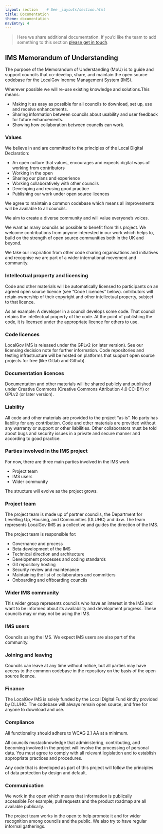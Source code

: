 ```yaml
---
layout: section    # See _layouts/section.html
title: Documentation
theme: documentation
navEntry: 4
---
```


> Here we share additional documentation. If you’d like the team to add something to this section [please get in touch](/contact).

## IMS Memorandum of Understanding

The purpose of the Memorandum of Understanding (MoU) is to guide and support councils that co-develop, share, and maintain the open source codebase for the LocalGov Income Management System (IMS).

Wherever possible we will re-use existing knowledge and solutions.This means:

* Making it as easy as possible for all councils to download, set up, use and receive enhancements.
* Sharing information between councils about usability and user feedback for future enhancements.
* Showing how collaboration between councils can work.

### Values

We believe in and are committed to the principles of the Local Digital Declaration:

* An open culture that values, encourages and expects digital ways of working from contributors
* Working in the open
* Sharing our plans and experience
* Working collaboratively with other councils
* Developing and reusing good practice
* Publishing our work under open source licences

We agree to maintain a common codebase which means all improvements will be available to all councils.

We aim to create a diverse community and will value everyone’s voices.

We want as many councils as possible to benefit from this project. We welcome contributions from anyone interested in our work which helps to, build on the strength of open source communities both in the UK and beyond.

We take our inspiration from other code sharing organisations and initiatives and recognise we are part of a wider international movement and community.
 

### Intellectual property and licensing

Code and other materials will be automatically licensed to participants on an agreed open source licence (see “Code Licences” below). ontributors will retain ownership of their copyright and other intellectual property, subject to that licence.

As an example: A developer in a council develops some code. That council retains the intellectual property of the code. At the point of publishing the code, it is licensed under the appropriate licence for others to use.

### Code licences

LocalGov IMS is released under the GPLv2 (or later version). See our licensing decision note for further information. Code repositories and testing infrastructure will be hosted on platforms that support open source projects for free (like Gitlab and Github).

### Documentation licences

Documentation and other materials will be shared publicly and published under Creative Commons (Creative Commons Attribution 4.0 CC-BY) or GPLv2 (or later version).

### Liability

All code and other materials are provided to the project “as is”. No party has liability for any contribution. Code and other materials are provided without any warranty or support or other liabilities. Other collaborators must be told about bugs and security issues in a private and secure manner and according to good practice.

### Parties involved in the IMS project

For now, there are three main parties involved in the IMS work 

* Project team
* IMS users
* Wider community  

The structure will evolve as the project grows.

### Project team

The project team is made up of partner councils, the Department for Levelling Up, Housing, and Communities (DLUHC) and dxw. The team represents LocalGov IMS as a collective and guides the direction of the IMS.

The project team is responsible for:

* Governance and process
* Beta development of the IMS
* Technical direction and architecture
* Development processes and coding standards
* Git repository hosting
* Security review and maintenance
* Maintaining the list of collaborators and committers
* Onboarding and offboarding councils

### Wider IMS community

This wider group represents councils who have an interest in the IMS and want to be informed about its availability and development progress. These councils may or may not be using the IMS.

### IMS users

Councils using the IMS. We expect IMS users are also part of the community.

### Joining and leaving

Councils can leave at any time without notice, but all parties may have access to the common codebase in the repository on the basis of the open source licence.

### Finance

The LocalGov IMS is solely funded by the Local Digital Fund kindly provided by DLUHC. The codebase will always remain open source, and free for anyone to download and use.

### Compliance

All functionality should adhere to WCAG 2.1 AA at a minimum.

All councils mustacknowledge that administering, contributing, and becoming involved in the project will involve the processing of personal data. You must agree to comply with all relevant legislation and to establish appropriate practices and procedures.

Any code that is developed as part of this project will follow the principles of data protection by design and default.

### Communication

We work in the open which means that information is publically accessible.For example, pull requests and the product roadmap are all available publically.

The project team works in the open to help promote it and for wider recognition among councils and the public. We also try to have regular informal gatherings.